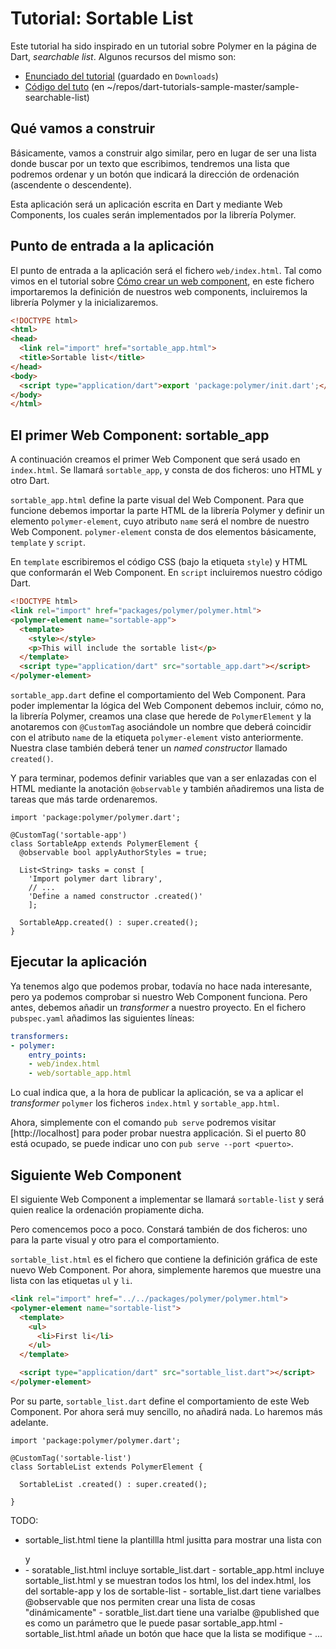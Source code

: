 # Tutorial: Sortable List

Este tutorial ha sido inspirado en un tutorial sobre Polymer en la página de 
Dart, *searchable list*. Algunos recursos del mismo son:

- [Enunciado del tutorial](https://www.dartlang.org/samples/searchable_list/)
(guardado en `Downloads`)
- [Código del tuto](https://github.com/dart-lang/sample-searchable-list)
(en ~/repos/dart-tutorials-sample-master/sample-searchable-list)

## Qué vamos a construir

Básicamente, vamos a construir algo similar, pero en lugar de ser una lista donde
buscar por un texto que escribimos, tendremos una lista que podremos ordenar y un
botón que indicará la dirección de ordenación (ascendente o descendente).

Esta aplicación será un aplicación escrita en Dart y mediante Web Components, los
cuales serán implementados por la librería Polymer.

## Punto de entrada a la aplicación

El punto de entrada a la aplicación será el fichero `web/index.html`. Tal como vimos
en el tutorial sobre [Cómo crear un web component], en este fichero importaremos la
definición de nuestros web components, incluiremos la librería Polymer y la
inicializaremos.

``` html
<!DOCTYPE html>
<html>
<head>
  <link rel="import" href="sortable_app.html">
  <title>Sortable list</title>
</head>
<body>
  <script type="application/dart">export 'package:polymer/init.dart';</script>
</body>
</html>
```

## El primer Web Component: sortable_app

A continuación creamos el primer Web Component que será usado en `index.html`.
Se llamará `sortable_app`, y consta de dos ficheros: uno HTML y otro Dart.

`sortable_app.html` define la parte visual del Web Component. Para que funcione
debemos importar la parte HTML de la librería Polymer y definir un elemento
`polymer-element`, cuyo atributo `name` será el nombre de nuestro Web Component.
`polymer-element` consta de dos elementos básicamente, `template` y `script`.

En `template` escribiremos el código CSS (bajo la etiqueta `style`) y HTML
que conformarán el Web Component. En `script` incluiremos nuestro código Dart.

``` html
<!DOCTYPE html>
<link rel="import" href="packages/polymer/polymer.html">
<polymer-element name="sortable-app">
  <template>
    <style></style>
    <p>This will include the sortable list</p>
  </template>
  <script type="application/dart" src="sortable_app.dart"></script>
</polymer-element>
```

`sortable_app.dart` define el comportamiento del Web Component. Para poder
implementar la lógica del Web Component debemos incluir, cómo no, la librería
Polymer, creamos una clase que herede de `PolymerElement` y la anotaremos
con `@CustomTag` asociándole un nombre que deberá coincidir con el atributo `name`
de la etiqueta `polymer-element` visto anteriormente. Nuestra clase también
deberá tener un *named constructor* llamado `created()`.

Y para terminar, podemos definir variables que van a ser enlazadas con el HTML
mediante la anotación `@observable` y también añadiremos una lista de tareas que
más tarde ordenaremos.

```
import 'package:polymer/polymer.dart';

@CustomTag('sortable-app')
class SortableApp extends PolymerElement {
  @observable bool applyAuthorStyles = true;

  List<String> tasks = const [
    'Import polymer dart library',
    // ...
    'Define a named constructor .created()'
    ];

  SortableApp.created() : super.created();
}
```

## Ejecutar la aplicación

Ya tenemos algo que podemos probar, todavía no hace nada interesante, pero ya
podemos comprobar si nuestro Web Component funciona. Pero antes, debemos añadir
un *transformer* a nuestro proyecto. En el fichero `pubspec.yaml` añadimos las
siguientes líneas:

``` yaml
transformers:
- polymer:
    entry_points:
    - web/index.html
    - web/sortable_app.html
```

Lo cual indica que, a la hora de publicar la aplicación, se va a aplicar el
*transformer* `polymer` los ficheros `index.html` y `sortable_app.html`.

Ahora, simplemente con el comando `pub serve` podremos visitar [http://localhost]
para poder probar nuestra applicación. Si el puerto 80 está ocupado, se puede
indicar uno con `pub serve --port <puerto>`.

## Siguiente Web Component

El siguiente Web Component a implementar se llamará `sortable-list` y será quien
realice la ordenación propiamente dicha.

Pero comencemos poco a poco. Constará también de dos ficheros: uno para la parte
visual y otro para el comportamiento.

`sortable_list.html` es el fichero que contiene la definición gráfica de este nuevo
Web Component. Por ahora, simplemente haremos que muestre una lista con las
etiquetas `ul` y `li`.

``` html
<link rel="import" href="../../packages/polymer/polymer.html">
<polymer-element name="sortable-list">
  <template>
    <ul>
      <li>First li</li>
    </ul>
  </template>

  <script type="application/dart" src="sortable_list.dart"></script>
</polymer-element>
```

Por su parte, `sortable_list.dart` define el comportamiento de este Web
Component. Por ahora será muy sencillo, no añadirá nada. Lo haremos más adelante.

```
import 'package:polymer/polymer.dart';

@CustomTag('sortable-list')
class SortableList extends PolymerElement {

  SortableList .created() : super.created();

}
```


TODO:
- sortable_list.html tiene la plantillla html jusitta para mostrar una lista con
<ul> y <li>
- soratable_list.html incluye sortable_list.dart
- sortable_app.html incluye sortable_list.html y se muestran todos los html, los
del index.html, los del sortable-app y los de sortable-list
- sortable_list.dart tiene varialbes @observable que nos permiten crear una lista
de cosas "dinámicamente"
- soratble_list.dart tiene una varialbe @published que es como un parámetro que
le puede pasar sortable_app.html
- sortable_list.html añade un botón que hace que la lista se modifique
- ...








[Cómo crear un web component]: ../custom-element-dart-tutorial




